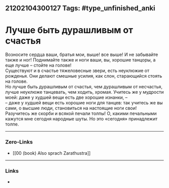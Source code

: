 21202104300127
Tags: #type_unfinished_anki 
---
# Лучше быть дурашливым от счастья

Возносите сердца ваши, братья мои, выше! все выше! И не забывайте также и ног! Поднимайте также и ноги ваши, вы, хорошие танцоры, а еще лучше – стойте на голове! <br>Существуют и в счастье тяжеловесные звери, есть неуклюжие от рожденья. Они делают смешные усилия, как слон, старающийся стоять на голове. <br>Но лучше быть дурашливым от счастья, чем дурашливым от несчастья, лучше неуклюже танцевать, чем ходить, хромая. Учитесь же у мудрости моей: даже у худшей вещи есть две хорошие изнанки, – <br>– даже у худшей вещи есть хорошие ноги для танцев: так учитесь же вы сами, о высшие люди, становиться на настоящие ноги свои! <br>Разучитесь же скорби и всякой печали толпы! О, какими печальными кажутся мне сегодня народные шуты. Но это «сегодня» принадлежит толпе.

---
### Zero-Links
- [[00 (book) Also sprach Zarathustra]]
---
### Links
-